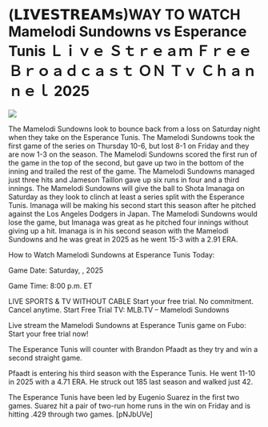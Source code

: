 # (𝗟𝗜𝗩𝗘𝗦𝗧𝗥𝗘𝗔𝗠𝘀)WAY TO WATCH Mamelodi Sundowns vs Esperance Tunis Ｌｉｖｅ Ｓｔｒｅａｍ Ｆｒｅｅ Ｂｒｏａｄｃａｓｔ ＯＮ Ｔｖ Ｃｈａｎｎｅｌ  2025  
  
  
[![](https://i.imgur.com/qSNzIqt.png)](https://movie.rssnews.media/YYtRbWKKe.php)  
  
The Mamelodi Sundowns look to bounce back from a loss on Saturday night when they take on the Esperance Tunis. The Mamelodi Sundowns took the first game of the series on Thursday 10-6, but lost 8-1 on Friday and they are now 1-3 on the season. The Mamelodi Sundowns scored the first run of the game in the top of the second, but gave up two in the bottom of the inning and trailed the rest of the game. The Mamelodi Sundowns managed just three hits and Jameson Taillon gave up six runs in four and a third innings. The Mamelodi Sundowns will give the ball to Shota Imanaga on Saturday as they look to clinch at least a series split with the Esperance Tunis. Imanaga will be making his second start this season after he pitched against the Los Angeles Dodgers in Japan. The Mamelodi Sundowns would lose the game, but Imanaga was great as he pitched four innings without giving up a hit. Imanaga is in his second season with the Mamelodi Sundowns and he was great in 2025 as he went 15-3 with a 2.91 ERA.

How to Watch Mamelodi Sundowns at Esperance Tunis Today:

Game Date: Saturday, , 2025

Game Time: 8:00 p.m. ET

LIVE SPORTS & TV WITHOUT CABLE
Start your free trial. No commitment. Cancel anytime.
Start Free Trial
TV: MLB.TV – Mamelodi Sundowns

Live stream the Mamelodi Sundowns at Esperance Tunis game on Fubo: Start your free trial now!

The Esperance Tunis will counter with Brandon Pfaadt as they try and win a second straight game.

Pfaadt is entering his third season with the Esperance Tunis. He went 11-10 in 2025 with a 4.71 ERA. He struck out 185 last season and walked just 42.

The Esperance Tunis have been led by Eugenio Suarez in the first two games. Suarez hit a pair of two-run home runs in the win on Friday and is hitting .429 through two games. [pNJbUVe]